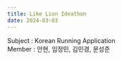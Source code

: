 ```yaml
---
title: Like Lion Ideathon
date: 2024-03-03
---
```


Subject : Korean Running Application<br>
Member : 안현, 임정민, 김민경, 문성준<br>

<!--more-->